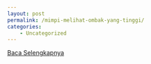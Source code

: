 ```yaml
---
layout: post
permalink: /mimpi-melihat-ombak-yang-tinggi/
categories:
    - Uncategorized
---
```


[Baca Selengkapnya](/07)